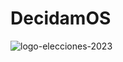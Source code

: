 # DecidamOS
![logo-elecciones-2023](https://github.com/GDF99/DecidamOS/assets/118549220/feb52779-0aa4-4b0a-975b-8f8a787c2052)
